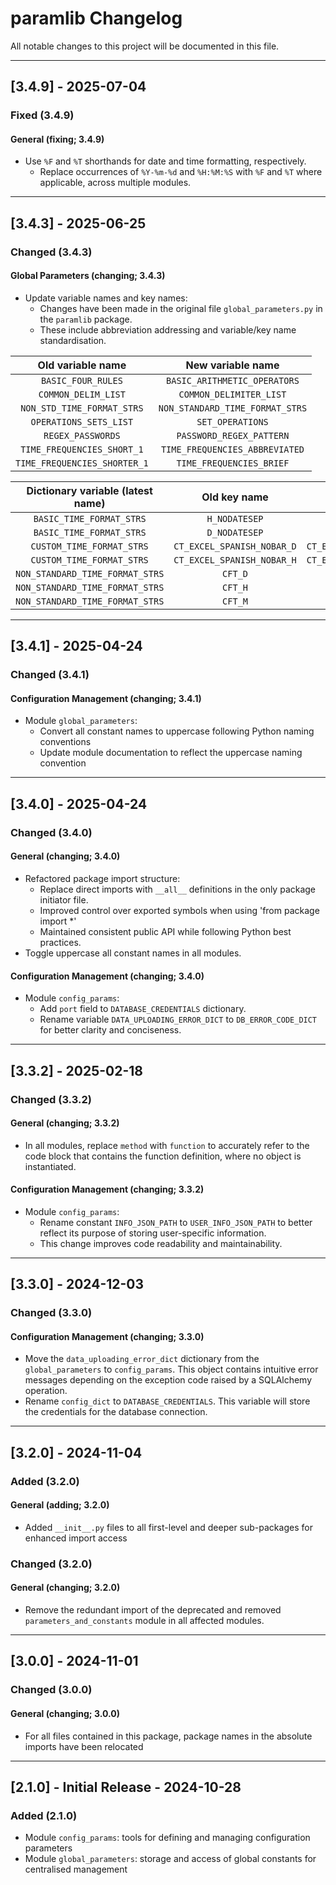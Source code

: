 # paramlib Changelog

All notable changes to this project will be documented in this file.

---

## [3.4.9] - 2025-07-04

### Fixed (3.4.9)

#### **General** (fixing; 3.4.9)

- Use `%F` and `%T` shorthands for date and time formatting, respectively.
  - Replace occurrences of `%Y-%m-%d` and `%H:%M:%S` with `%F` and `%T` where applicable, across multiple modules.

---

## [3.4.3] - 2025-06-25

### Changed (3.4.3)

#### **Global Parameters** (changing; 3.4.3)

- Update variable names and key names:
  - Changes have been made in the original file `global_parameters.py` in the `paramlib` package.
  - These include abbreviation addressing and variable/key name standardisation.

| Old variable name | New variable name |
|:-----------------:|:-----------------:|
| `BASIC_FOUR_RULES` | `BASIC_ARITHMETIC_OPERATORS` |
| `COMMON_DELIM_LIST` | `COMMON_DELIMITER_LIST` |
| `NON_STD_TIME_FORMAT_STRS` | `NON_STANDARD_TIME_FORMAT_STRS` |
| `OPERATIONS_SETS_LIST` | `SET_OPERATIONS` |
| `REGEX_PASSWORDS` | `PASSWORD_REGEX_PATTERN` |
| `TIME_FREQUENCIES_SHORT_1` | `TIME_FREQUENCIES_ABBREVIATED` |
| `TIME_FREQUENCIES_SHORTER_1` | `TIME_FREQUENCIES_BRIEF` |

| Dictionary variable (latest name) | Old key name | New key name |
|:----------------------------------:|:------------:|:------------:|
| `BASIC_TIME_FORMAT_STRS` | `H_NODATESEP` | `H_NO_DATE_SEP` |
| `BASIC_TIME_FORMAT_STRS` | `D_NODATESEP` | `D_NO_DATE_SEP` |
| `CUSTOM_TIME_FORMAT_STRS` | `CT_EXCEL_SPANISH_NOBAR_D` | `CT_EXCEL_SPANISH_NO_BAR_D` |
| `CUSTOM_TIME_FORMAT_STRS` | `CT_EXCEL_SPANISH_NOBAR_H` | `CT_EXCEL_SPANISH_NO_BAR_H` |
| `NON_STANDARD_TIME_FORMAT_STRS` | `CFT_D` | `CTIME_D` |
| `NON_STANDARD_TIME_FORMAT_STRS` | `CFT_H` | `CTIME_H` |
| `NON_STANDARD_TIME_FORMAT_STRS` | `CFT_M` | `CTIME_M` |

---

## [3.4.1] - 2025-04-24

### Changed (3.4.1)

#### **Configuration Management** (changing; 3.4.1)

- Module `global_parameters`:
  - Convert all constant names to uppercase following Python naming conventions
  - Update module documentation to reflect the uppercase naming convention

---

## [3.4.0] - 2025-04-24

### Changed (3.4.0)

#### **General** (changing; 3.4.0)

- Refactored package import structure:
  - Replace direct imports with `__all__` definitions in the only package initiator file.
  - Improved control over exported symbols when using 'from package import *'
  - Maintained consistent public API while following Python best practices.
- Toggle uppercase all constant names in all modules.

#### **Configuration Management** (changing; 3.4.0)

- Module `config_params`:
  - Add `port` field to `DATABASE_CREDENTIALS` dictionary.
  - Rename variable `DATA_UPLOADING_ERROR_DICT` to `DB_ERROR_CODE_DICT` for better clarity and conciseness.

---

## [3.3.2] - 2025-02-18

### Changed (3.3.2)

#### **General** (changing; 3.3.2)

- In all modules, replace `method` with `function` to accurately refer to the code block that contains the function definition, where no object is instantiated.

#### **Configuration Management** (changing; 3.3.2)

- Module `config_params`:
  - Rename constant `INFO_JSON_PATH` to `USER_INFO_JSON_PATH` to better reflect its purpose of storing user-specific information.
  - This change improves code readability and maintainability.

---

## [3.3.0] - 2024-12-03

### Changed (3.3.0)

#### **Configuration Management** (changing; 3.3.0)

- Move the `data_uploading_error_dict` dictionary from the `global_parameters` to `config_params`. This object contains intuitive error messages depending on the exception code raised by a SQLAlchemy operation.
- Rename `config_dict` to `DATABASE_CREDENTIALS`. This variable will store the credentials for the database connection.

---

## [3.2.0] - 2024-11-04

### Added (3.2.0)

#### **General** (adding; 3.2.0)

- Added `__init__.py` files to all first-level and deeper sub-packages for enhanced import access

### Changed (3.2.0)

#### **General** (changing; 3.2.0)

- Remove the redundant import of the deprecated and removed `parameters_and_constants` module in all affected modules.

---

## [3.0.0] - 2024-11-01

### Changed (3.0.0)

#### **General** (changing; 3.0.0)

- For all files contained in this package, package names in the absolute imports have been relocated

---

## [2.1.0] - Initial Release - 2024-10-28

### Added (2.1.0)

- Module `config_params`: tools for defining and managing configuration parameters
- Module `global_parameters`: storage and access of global constants for centralised management
